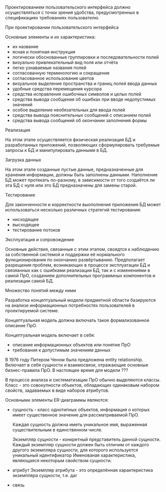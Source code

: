 Проектированием пользовательского интерфейса должно осуществляться с точки зрения удобства, предусмотренных в спецификациях требованиях пользователю.

При проектировании пользовательского интерфейса

Основные элементы и их характеристика:

- их название
- ясная и понятная инструкция
- логически обоснованные группировки и последовательности полей
- визуально привлекательный вид поля или отчёта
- легко узнаваемые названия полей
- согласованную терминологию и сокращение
- согласованное использование цветов
- визуальное выделение пространства и границ полей ввода данных
- удобные средства перемещения курсора
- средства исправления ошибочных символов и целых полей
- средства вывода сообщения об ошибках при вводе недопустимых значений
- особое выделение необязательных для ввода полей
- средства вывода пояснительных сообщений с описанием полей
- средства вывода сообщений об окончании заполнения формы

Реализация

На этом этапе осуществляется физическая реализация БД и разработанных приложений, позволяющих сформулировать требуемые запросы к БД и манипулировать данными в БД.

Загрузка данных

На этом этапе созданные пустые данные, предназначенные для хранения информации, должны быть заполнены данными. Наполнение БД может протекать по-разному, в зависимости от того создаётся ли эта БД с нуля или это БД предназначены для замены старой.

Тестирование

Для законченности и корректности выополнения приложения БД может использоваться несколько различных стратегий тестирования:

- нисходящее
- высходящее
- тестирование потоков

Эксплуатация и сопровождение

Основные действия, связанные с этим этапом, своядтся к наблюдению за собственной системой и поддержки её нормального функционирования по окончанию развёртыванию. Предполагает разрещения проблем, возникающих в процессе эксплуатации БД и связяанных как с ошибками реализации БД, так и с изменениями в самой ПрО, созданием дополнительных программных компонентов и реализации самой БД.

Множество понятий между ними

Разработка концептуальный модели предметной области базируются на анализе информационных потребностях пользователей в проектируемой системе.

Концептуальная модель должна включать такое формализованное описание ПрО.

Концептуальная модель включает в себя:

- описание информационных объектов или понятие ПрО
- требования к допустимым значениям данных

В 1976 году Питером Ченом была предложена entity relationship. Включает в себя сущности и взаимосвязи, отражающие основные бизнес-правила ПрО. В настоящее время для модели ???

В процессе анализа и систематизации ПрО обычно выделяются классы. Класс - это совокупности объектов, обладающих одинаковым набором свойств, задаваемых в виде наборов атрибутов.

Основными элементы ER-диаграммы являются:

- сущность - класс однотипных объектов, информация о которых имеет существенное значение для рассматриваемой ПрО.

  Каждая сущность должна иметь уникальное имя, выраженная существительным в единственном числе.

  Экземпляр сущности - конкретный представитель данной сущности. Каждый экземпляр сущности должен быть отличим от каждого другого экземпляра сущности, для которого используется уникальный идентификатор
  Именованая характеристика, являющаяся некоторым свойством сущности.

- атрибут
  Экземпляр атрибута - это определённая характеристика экземпляра сущности, т.е. даr
- связь
